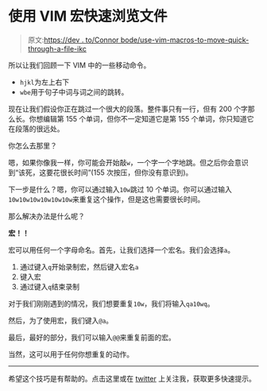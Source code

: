 # 使用 VIM 宏快速浏览文件

> 原文:[https://dev . to/Connor bode/use-vim-macros-to-move-quick-through-a-file-ikc](https://dev.to/connorbode/use-vim-macros-to-move-quickly-through-a-file-ikc)

所以让我们回顾一下 VIM 中的一些移动命令。

*   `hjkl`为左上右下
*   `wbe`用于句子中词与词之间的跳转。

现在让我们假设你正在跳过一个很大的段落。整件事只有一行，但有 200 个字那么长。你想编辑第 155 个单词，但你不一定知道它是第 155 个单词，你只知道它在段落的很远处。

你怎么去那里？

嗯，如果你像我一样，你可能会开始敲`w`，一个字一个字地跳。但之后你会意识到“该死，这要花很长时间”(155 次按压，但你没有意识到)。

下一步是什么？嗯，你可以通过输入`10w`跳过 10 个单词。你可以通过输入`10w10w10w10w10w10w`来重复这个操作，但是这也需要很长时间。

那么解决办法是什么呢？

**宏！！**

宏可以用任何一个字母命名。首先，让我们选择一个宏名。我们会选择`a`。

1.  通过键入`q`开始录制宏，然后键入宏名`a`
2.  键入宏
3.  通过键入`q`结束录制

对于我们刚刚遇到的情况，我们想要重复`10w`，我们将输入`qa10wq`。

然后，为了使用宏，我们键入`@a`。

最后，最好的部分，我们可以输入`@@`来重复前面的宏。

当然，这可以用于任何你想重复的动作。

* * *

希望这个技巧是有帮助的。点击这里或在 [twitter](https://twitter.com/connorbode) 上关注我，获取更多快速提示。